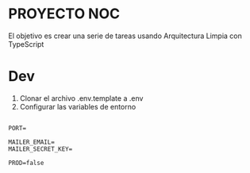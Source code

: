 # PROYECTO NOC


El objetivo es crear una serie de tareas usando Arquitectura Limpia con TypeScript


# Dev
1. Clonar el archivo .env.template a .env
2. Configurar las variables de entorno

```

PORT=

MAILER_EMAIL=
MAILER_SECRET_KEY=

PROD=false

```